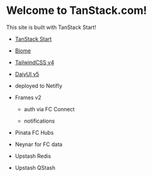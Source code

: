 # Welcome to TanStack.com!

This site is built with TanStack Start!

- [TanStack Start](https://tanstack.com/start)
- [Biome](https://biomejs.dev)
- [TailwindCSS v4](https://tailwindcss.com)
- [DaiyUI v5](https://daisyui.com)
- deployed to Netifly
- Frames v2
    - auth via FC Connect

    - notifications

- Pinata FC Hubs
- Neynar for FC data
- Upstash Redis
- Upstash QStash
